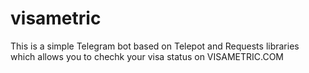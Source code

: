 # visametric
This is a simple Telegram bot based on Telepot and Requests libraries which allows you to chechk your visa status on VISAMETRIC.COM
